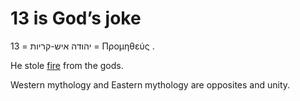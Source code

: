 # 13 is God’s joke

13 = יהודה איש-קריות = Προμηθεύς .

He stole [fire](https://github.com/zeusro/God-Theory) from the gods.

Western mythology and Eastern mythology are opposites and unity.
